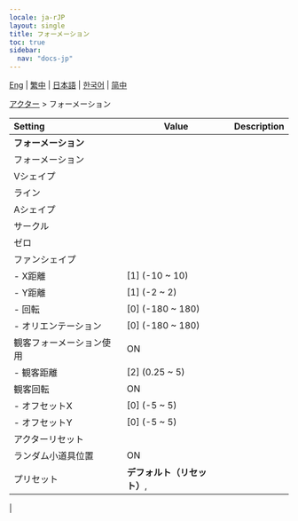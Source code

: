 ```yaml
---
locale: ja-rJP
layout: single
title: フォーメーション
toc: true
sidebar:
  nav: "docs-jp"
---
```

[Eng](/dancexr/menu/2025.4/actors/formation) | [繁中](/tw/dancexr/menu/2025.4/actors/formation) | [日本語](/jp/dancexr/menu/2025.4/actors/formation) | [한국어](/kr/dancexr/menu/2025.4/actors/formation) | [简中](/zh/dancexr/menu/2025.4/actors/formation)

[アクター](../menu#アクター) > フォーメーション



| Setting | Value | Description |
| :--- | --- | :--- |
|**フォーメーション** | | 
| フォーメーション || 
| Vシェイプ || 
| ライン || 
| Aシェイプ || 
| サークル || 
| ゼロ || 
| ファンシェイプ || 
|- X距離 | [1] (-10 ~ 10) | 
|- Y距離 | [1] (-2 ~ 2) | 
|- 回転 | [0] (-180 ~ 180) | 
|- オリエンテーション | [0] (-180 ~ 180) | 
| 観客フォーメーション使用 | ON | 
|- 観客距離 | [2] (0.25 ~ 5) | 
| 観客回転 | ON | 
|- オフセットX | [0] (-5 ~ 5) | 
|- オフセットY | [0] (-5 ~ 5) | 
| アクターリセット || 
| ランダム小道具位置 | ON | 
| プリセット | **デフォルト（リセット）**,  |  |
|

